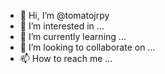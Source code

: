 - 👋 Hi, I’m @tomatojrpy
- 👀 I’m interested in ...
- 🌱 I’m currently learning ...
- 💞️ I’m looking to collaborate on ...
- 📫 How to reach me ...

<!---
tomatojrpy/tomatojrpy is a ✨ special ✨ repository because its `README.md` (this file) appears on your GitHub profile.
You can click the Preview link to take a look at your changes.
--->

